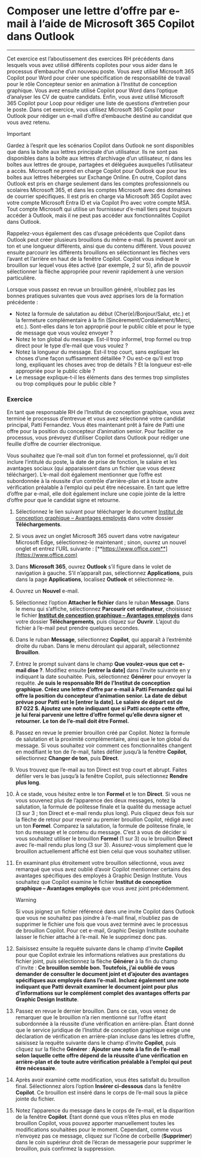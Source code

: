 # Composer une lettre d’offre par e-mail à l’aide de Microsoft 365 Copilot dans Outlook
---
Cet exercice est l’aboutissement des exercices RH précédents dans lesquels vous avez utilisé différents copilotes pour vous aider dans le processus d’embauche d’un nouveau poste. Vous avez utilisé Microsoft 365 Copilot pour Word pour créer une spécification de responsabilité de travail pour le rôle Concepteur senior en animation à l’Institut de conception graphique. Vous avez ensuite utilisé Copilot pour Word dans l’optique d’analyser les CV de quatre candidats. Enfin, vous avez utilisé Microsoft 365 Copilot pour Loop pour rédiger une liste de questions d’entretien pour le poste. Dans cet exercice, vous utilisez Microsoft 365 Copilot pour Outlook pour rédiger un e-mail d’offre d’embauche destiné au candidat que vous avez retenu.

> [!IMPORTANT]
>  Gardez à l’esprit que les scénarios Copilot dans Outlook ne sont disponibles que dans la boîte aux lettres principale d’un utilisateur. Ils ne sont pas disponibles dans la boîte aux lettres d’archivage d’un utilisateur, ni dans les boîtes aux lettres de groupe, partagées et déléguées auxquelles l’utilisateur a accès. Microsoft ne prend en charge Copilot pour Outlook que pour les boîtes aux lettres hébergées sur Exchange Online. En outre, Copilot dans Outlook est pris en charge seulement dans les comptes professionnels ou scolaires Microsoft 365, et dans les comptes Microsoft avec des domaines de courrier spécifiques. Il est pris en charge via Microsoft 365 Copilot avec votre compte Microsoft Entra ID et via Copilot Pro avec votre compte MSA. Tout compte Microsoft qui utilise un fournisseur d’e-mail tiers peut toujours accéder à Outlook, mais il ne peut pas accéder aux fonctionnalités Copilot dans Outlook.

Rappelez-vous également des cas d’usage précédents que Copilot dans Outlook peut créer plusieurs brouillons du même e-mail. Ils peuvent avoir un ton et une longueur différents, ainsi que du contenu différent. Vous pouvez ensuite parcourir les différents brouillons en sélectionnant les flèches vers l’avant et l’arrière en haut de la fenêtre Copilot. Copilot vous indique le brouillon sur lequel vous êtes activé (par exemple, 2 sur 5), afin de pouvoir sélectionner la flèche appropriée pour revenir rapidement à une version particulière.

Lorsque vous passez en revue un brouillon généré, n’oubliez pas les bonnes pratiques suivantes que vous avez apprises lors de la formation précédente :

- Notez la formule de salutation au début (Cher(e)/Bonjour/Salut, etc.) et la fermeture complémentaire à la fin (Sincèrement/Cordialement/Merci, etc.). Sont-elles dans le ton approprié pour le public cible et pour le type de message que vous voulez envoyer ?
- Notez le ton global du message. Est-il trop informel, trop formel ou trop direct pour le type d’e-mail que vous voulez ?
- Notez la longueur du message. Est-il trop court, sans expliquer les choses d’une façon suffisamment détaillée ? Ou est-ce qu’il est trop long, expliquant les choses avec trop de détails ? Et la longueur est-elle appropriée pour le public cible ?
- Le message explique-t-il les éléments dans des termes trop simplistes ou trop compliqués pour le public cible ?

### Exercice

En tant que responsable RH de l’Institut de conception graphique, vous avez terminé le processus d’entrevue et vous avez sélectionné votre candidat principal, Patti Fernandez. Vous êtes maintenant prêt à faire de Patti une offre pour la position du concepteur d’animation senior. Pour faciliter ce processus, vous prévoyez d’utiliser Copilot dans Outlook pour rédiger une feuille d’offre de courrier électronique.

Vous souhaitez que l’e-mail soit d’un ton formel et professionnel, qu’il doit inclure l’intitulé du poste, la date de prise de fonction, le salaire et les avantages sociaux (qui apparaissent dans un fichier que vous devez télécharger). L’e-mail doit également mentionner que l’offre est subordonnée à la réussite d’un contrôle d’arrière-plan et à toute autre vérification préalable à l’emploi qui peut être nécessaire. En tant que lettre d’offre par e-mail, elle doit également inclure une copie jointe de la lettre d’offre pour que le candidat signe et retourne.

1. Sélectionnez le lien suivant pour télécharger le document [Institut de conception graphique – Avantages employés](https://go.microsoft.com/fwlink/?linkid=2268825) dans votre dossier **Téléchargements**.
1. Si vous avez un onglet Microsoft 365 ouvert dans votre navigateur Microsoft Edge, sélectionnez-le maintenant ; sinon, ouvrez un nouvel onglet et entrez l’URL suivante : [**https://www.office.com**](https://www.office.com)
1. Dans **Microsoft 365**, ouvrez **Outlook** s’il figure dans le volet de navigation à gauche. S’il n’apparaît pas, sélectionnez **Applications**, puis dans la page **Applications**, localisez **Outlook** et sélectionnez-le. 
1. Ouvrez un **Nouvel** e-mail.
1. Sélectionnez l’option **Attacher le fichier** dans le ruban **Message**. Dans le menu qui s’affiche, sélectionnez **Parcourir cet ordinateur**, choisissez le fichier [**Institut de conception graphique – Avantages employés**](https://go.microsoft.com/fwlink/?linkid=2268825) dans votre dossier **Téléchargements**, puis cliquez sur **Ouvrir**. L’ajout du fichier à l’e-mail peut prendre quelques secondes.
1. Dans le ruban **Message**, sélectionnez **Copilot**, qui apparaît à l’extrémité droite du ruban. Dans le menu déroulant qui apparaît, sélectionnez **Brouillon**.
1. Entrez le prompt suivant dans le champ **Que voulez-vous que cet e-mail dise ?**. Modifiez ensuite **[entrer la date]** dans l’invite suivante en y indiquant la date souhaitée. Puis, sélectionnez **Générer** pour envoyer la requête. **Je suis le responsable RH de l’Institut de conception graphique. Créez une lettre d’offre par e-mail à Patti Fernandez qui lui offre la position du concepteur d’animation senior. La date de début prévue pour Patti est le [entrer la date]. Le salaire de départ est de 87 022 $. Ajoutez une note indiquant que si Patti accepte cette offre, je lui ferai parvenir une lettre d’offre formel qu’elle devra signer et retourner.** **Le ton de l’e-mail doit être Formel.**
1. Passez en revue le premier brouillon créé par Copilot. Notez la formule de salutation et la proximité complémentaire, ainsi que le ton global du message. Si vous souhaitez voir comment ces fonctionnalités changent en modifiant le ton de l’e-mail, faites défiler jusqu’à la fenêtre **Copilot**, sélectionnez **Changer de ton**, puis **Direct**. 
1. Vous trouvez que l’e-mail au ton Direct est trop court et abrupt. Faites défiler vers le bas jusqu’à la fenêtre Copilot, puis sélectionnez **Rendre plus long**.  
1. À ce stade, vous hésitez entre le ton **Formel** et le ton **Direct**. Si vous ne vous souvenez plus de l’apparence des deux messages, notez la salutation, la formule de politesse finale et la qualité du message actuel (3 sur 3 ; ton Direct et e-mail rendu plus long). Puis cliquez deux fois sur la flèche de retour pour revenir au premier brouillon Copilot, rédigé avec un ton **Formel**. Comparez la salutation, la formule de politesse finale, le ton du message et le contenu du message. C’est à vous de décider si vous souhaitez utiliser le brouillon **Formel** (1 sur 3) ou le brouillon **Direct** avec l’e-mail rendu plus long (3 sur 3). Assurez-vous simplement que le brouillon actuellement affiché est bien celui que vous souhaitez utiliser.
1. En examinant plus étroitement votre brouillon sélectionné, vous avez remarqué que vous avez oublié d’avoir Copilot mentionner certains des avantages spécifiques des employés à Graphic Design Institute. Vous souhaitez que Copilot examine le fichier **Institut de conception graphique – Avantages employés** que vous avez joint précédemment.

    > [!WARNING]
    >  Si vous joignez un fichier référencé dans une invite Copilot dans Outlook que vous ne souhaitez pas joindre à l’e-mail final, n’oubliez pas de supprimer le fichier une fois que vous avez terminé avec le processus de brouillon Copilot. Pour cet e-mail, Graphic Design Institute souhaite laisser le fichier attaché à l’e-mail. Ne le supprimez donc pas.

1. Saisissez ensuite la requête suivante dans le champ d'invite **Copilot** pour que Copilot extraie les informations relatives aux prestations du fichier joint, puis sélectionnez la flèche **Générer** à la fin du champ d'invite : **Ce brouillon semble bon. Toutefois, j’ai oublié de vous demander de consulter le document joint et d’ajouter des avantages spécifiques aux employés dans l’e-mail. Incluez également une note indiquant que Patti devrait examiner le document joint pour plus d’informations sur le complément complet des avantages offerts par Graphic Design Institute**.
1. Passez en revue le dernier brouillon. Dans ce cas, vous venez de remarquer que le brouillon n’a rien mentionné sur l’offre étant subordonnée à la réussite d’une vérification en arrière-plan. Étant donné que le service juridique de l’Institut de conception graphique exige une déclaration de vérification en arrière-plan incluse dans les lettres d’offre, saisissez la requête suivante dans le champ d’invite **Copilot**, puis cliquez sur la flèche **Générer** : **Ajouter une note à la fin de l’e-mail selon laquelle cette offre dépend de la réussite d’une vérification en arrière-plan et de toute autre vérification préalable à l’emploi qui peut être nécessaire**.
1. Après avoir examiné cette modification, vous êtes satisfait du brouillon final. Sélectionnez alors l’option **Insérer ci-dessous** dans la fenêtre **Copilot**. Ce brouillon est inséré dans le corps de l’e-mail sous la pièce jointe du fichier.
1. Notez l’apparence du message dans le corps de l’e-mail, et la disparition de la fenêtre **Copilot**. Étant donné que vous n’êtes plus en mode brouillon Copilot, vous pouvez apporter manuellement toutes les modifications souhaitées pour le moment. Cependant, comme vous n’envoyez pas ce message, cliquez sur l’icône de corbeille (**Supprimer**) dans le coin supérieur droit de l’écran de messagerie pour supprimer le brouillon, puis confirmez la suppression.
